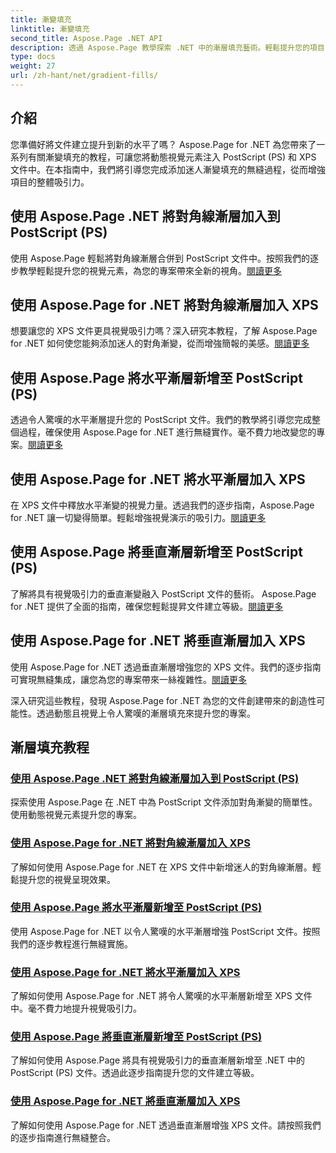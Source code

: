 ```yaml
---
title: 漸變填充
linktitle: 漸變填充
second_title: Aspose.Page .NET API
description: 透過 Aspose.Page 教學探索 .NET 中的漸層填充藝術。輕鬆提升您的項目 - 添加迷人的對角線、水平和垂直漸變。
type: docs
weight: 27
url: /zh-hant/net/gradient-fills/
---
```


## 介紹

您準備好將文件建立提升到新的水平了嗎？ Aspose.Page for .NET 為您帶來了一系列有關漸變填充的教程，可讓您將動態視覺元素注入 PostScript (PS) 和 XPS 文件中。在本指南中，我們將引導您完成添加迷人漸變填充的無縫過程，從而增強項目的整體吸引力。

## 使用 Aspose.Page .NET 將對角線漸層加入到 PostScript (PS)

使用 Aspose.Page 輕鬆將對角線漸層合併到 PostScript 文件中。按照我們的逐步教學輕鬆提升您的視覺元素，為您的專案帶來全新的視角。[閱讀更多](./add-diagonal-gradient-to-postscript-ps/)

## 使用 Aspose.Page for .NET 將對角線漸層加入 XPS

想要讓您的 XPS 文件更具視覺吸引力嗎？深入研究本教程，了解 Aspose.Page for .NET 如何使您能夠添加迷人的對角漸變，從而增強簡報的美感。[閱讀更多](./add-diagonal-gradient-to-xps/)

## 使用 Aspose.Page 將水平漸層新增至 PostScript (PS)

透過令人驚嘆的水平漸層提升您的 PostScript 文件。我們的教學將引導您完成整個過程，確保使用 Aspose.Page for .NET 進行無縫實作。毫不費力地改變您的專案。[閱讀更多](./add-horizontal-gradient-to-postscript-ps/)

## 使用 Aspose.Page for .NET 將水平漸層加入 XPS

在 XPS 文件中釋放水平漸變的視覺力量。透過我們的逐步指南，Aspose.Page for .NET 讓一切變得簡單。輕鬆增強視覺演示的吸引力。[閱讀更多](./add-horizontal-gradient-to-xps/)

## 使用 Aspose.Page 將垂直漸層新增至 PostScript (PS)

了解將具有視覺吸引力的垂直漸變融入 PostScript 文件的藝術。 Aspose.Page for .NET 提供了全面的指南，確保您輕鬆提昇文件建立等級。[閱讀更多](./add-vertical-gradient-to-postscript-ps/)

## 使用 Aspose.Page for .NET 將垂直漸層加入 XPS
使用 Aspose.Page for .NET 透過垂直漸層增強您的 XPS 文件。我們的逐步指南可實現無縫集成，讓您為您的專案帶來一絲複雜性。[閱讀更多](./add-vertical-gradient-to-xps/)

深入研究這些教程，發現 Aspose.Page for .NET 為您的文件創建帶來的創造性可能性。透過動態且視覺上令人驚嘆的漸層填充來提升您的專案。
## 漸層填充教程
### [使用 Aspose.Page .NET 將對角線漸層加入到 PostScript (PS)](./add-diagonal-gradient-to-postscript-ps/)
探索使用 Aspose.Page 在 .NET 中為 PostScript 文件添加對角漸變的簡單性。使用動態視覺元素提升您的專案。
### [使用 Aspose.Page for .NET 將對角線漸層加入 XPS](./add-diagonal-gradient-to-xps/)
了解如何使用 Aspose.Page for .NET 在 XPS 文件中新增迷人的對角線漸層。輕鬆提升您的視覺呈現效果。
### [使用 Aspose.Page 將水平漸層新增至 PostScript (PS)](./add-horizontal-gradient-to-postscript-ps/)
使用 Aspose.Page for .NET 以令人驚嘆的水平漸層增強 PostScript 文件。按照我們的逐步教程進行無縫實施。
### [使用 Aspose.Page for .NET 將水平漸層加入 XPS](./add-horizontal-gradient-to-xps/)
了解如何使用 Aspose.Page for .NET 將令人驚嘆的水平漸層新增至 XPS 文件中。毫不費力地提升視覺吸引力。
### [使用 Aspose.Page 將垂直漸層新增至 PostScript (PS)](./add-vertical-gradient-to-postscript-ps/)
了解如何使用 Aspose.Page 將具有視覺吸引力的垂直漸層新增至 .NET 中的 PostScript (PS) 文件。透過此逐步指南提升您的文件建立等級。
### [使用 Aspose.Page for .NET 將垂直漸層加入 XPS](./add-vertical-gradient-to-xps/)
了解如何使用 Aspose.Page for .NET 透過垂直漸層增強 XPS 文件。請按照我們的逐步指南進行無縫整合。
